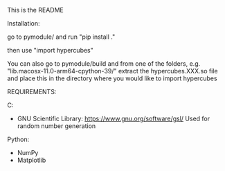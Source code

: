 This is the README


Installation:

go to pymodule/ and run "pip install ."

then use "import hypercubes" 


You can also go to pymodule/build and from one of the folders, e.g. "lib.macosx-11.0-arm64-cpython-39/" extract the hypercubes.XXX.so file
and place this in the directory where you would like to import hypercubes

REQUIREMENTS:

C:

* GNU Scientific Library: https://www.gnu.org/software/gsl/ 
  Used for random number generation

Python:

* NumPy
* Matplotlib

